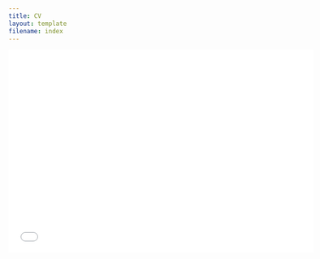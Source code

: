 ```yaml
---
title: CV
layout: template
filename: index
--- 
```



<embed src="cv_berger_vera.pdf" width="600" height="400" type='application/pdf'>
